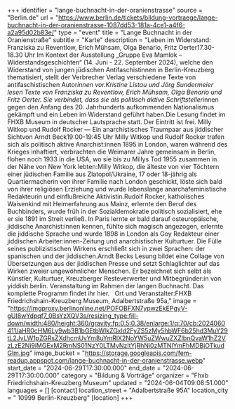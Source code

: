 +++
identifier = "lange-buchnacht-in-der-oranienstrasse"
source = "Berlin.de"
url = "https://www.berlin.de/tickets/bildung-vortraege/lange-buchnacht-in-der-oranienstrasse-1087dd53-181a-4ce1-a4f6-a2a95d02b83e/"
type = "event"
title = "Lange Buchnacht in der Oranienstraße"
subtitle = "Karte"
description = "Leben im Widerstand: Franziska zu Reventlow, Erich Mühsam, Olga Benario, Fritz Oerter17.30-18.30 Uhr Im Kontext der Ausstellung „Gruppe Eva Mamlok – Widerstandsgeschichten“ (14. Juni - 22. September 2024), welche den Widerstand von jungen jüdischen Antifaschistinnen in Berlin-Kreuzberg thematisiert, stellt der Verbrecher Verlag verschiedene Texte von antifaschistischen Autor*innen vor.Kristine Listau und Jörg Sundermeier lesen Texte von Franziska zu Reventlow, Erich Mühsam, Olga Benario und Fritz Oerter. Sie verbindet, dass sie als politisch aktive Schriftsteller*innen gegen den Anfang des 20. Jahrhunderts aufkommenden Nationalismus gekämpft und ein Leben im Widerstand geführt haben.Die Lesung findet im FHXB Museum in deutscher Lautsprache statt. Der Eintritt ist frei. Milly Witkop und Rudolf Rocker — Ein anarchistisches Traumpaar aus jiddischer Sichtvon Arndt Beck19:00-19:45 Uhr Milly Witkop und Rudolf Rocker trafen sich als politisch aktive Anarchist:innen 1895 in London, waren während des Krieges inhaftiert, verbrachten die Weimarer Jahre gemeinsam in Berlin, flohen noch 1933 in die USA, wo sie bis zu Millys Tod 1955 zusammen in der Nähe von New York lebten:Milly Witkop, die älteste von vier Töchtern einer jüdischen Familie aus Zlatopol/Ukraine, 17 oder 18-jährig als Quartiermacherin von ihrer Familie nach London geschickt, löste sich bald von ihrer religiösen Erziehung und wurde lebenslange anarchafeministische Redakteurin und einflußreiche Aktivistin.Rudolf Rocker, katholisches Waisenkind mit Heimerfahrung aus Mainz, erlernte den Beruf des Buchbinders, wurde früh in der Sozialdemokratie politisch sozialisiert, ehe er sie 1891 im Streit verließ. In Paris lernte er bald darauf osteuropäische, jiddische Anarchist:innen kennen, fühlte sich magisch angezogen, erlernte die jiddische Sprache und wurde 1898 in London als Goy Redakteur einer jiddischen Arbeiter:innen-Zeitung und anarchistischer Kulturtuer. Die Fülle seines publizistischen Wirkens erschließt sich in zwei Sprachen: der spanischen und der jiddischen.Arndt Becks Lesung bildet eine Collage von Übersetzungen aus der jiddischen Presse und setzt Schlaglichter auf das Wirken zweier ungewöhnlicher Menschen. Er bezeichnet sich selbt als Künstler, Kulturtuer, Kreuzberger Resteverwerter und Mitbegründer:in von yiddish.berlin. Veranstaltung im Rahmen der langen Buchnacht. Das komplette Programm findet ihr hier.   Ort und Veranstalter:FHXB Friedrichshain-Kreuzberg Museum, Adalbertstraße 95a,"
image = "https://imgproxy.berlinonline.net/POFOBFXN7ypwzEkEPgyV-gUI8wYdpqf7_0BsYzXQV3s/resizing_type:fill-down/width:480/height:360/gravity:fp:0.5:0.38/enlarge:1/q:70/cb:2024060411/aHR0cHM6Ly9wb3B1bGEtbWlkZGxld2FyZS5zMy5hbWF6b25hd3MuY29tL2JvLW1pZGRsZXdhcmUvYm8uYmRlX2NoYW5uZWwuZXZlbnQvaW1hZ2VzLzE2Ni9iMGExM2RmNS01NzY0LTMyNzItYjRhNi0zMTNlYmFhMDBjOTkudGlm.jpg"
image_bucket = "https://storage.googleapis.com/fem-readup.appspot.com/lange-buchnacht-in-der-oranienstrasse.webp"
start_date = "2024-06-29T17:30:00.000"
end_date = "2024-06-29T17:30:00.000"
category = "Bildung & Vorträge"
organizer = "Fhxb Friedrichshain-Kreuzberg Museum"
updated = "2024-06-04T09:08:51.000"
languages = []
[contact]
location_street = "Adalbertstraße 95A"
location_city = " 10999 Berlin-Kreuzberg"
[location]
+++